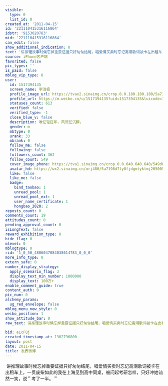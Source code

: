 ```yaml
---
visible:
  type: 0
  list_id: 0
created_at: '2011-04-15'
id: '221110415316116864'
idstr: '9153020783'
mid: '221110415316116864'
can_edit: false
show_additional_indication: 0
text: '讲推理故事时候忘掉重要证据只好匆匆结尾，唱爱情买卖时忘记高潮歌词被卡在出租车上，一贯废柴如此的我在上海见到高中同桌，被问起考研怎样，只好冲她讪然一笑，说＂考了一半。＂ '
source: iPhone客户端
favorited: false
pic_types: ''
is_paid: false
mblog_vip_type: 0
user:
  id: 1517394135
  screen_name: 李消极
  profile_image_url: https://tvax2.sinaimg.cn/crop.0.0.180.180.180/5a7198d7ly8fjdgmtyktmj20500500so.jpg?KID=imgbed,tva&Expires=1606400134&ssig=pbj03i8oIn
  profile_url: https://m.weibo.cn/u/1517394135?uid=1517394135&luicode=10000011&lfid=2304131517394135_-_WEIBO_SECOND_PROFILE_WEIBO
  statuses_count: 613
  verified: false
  verified_type: -1
  close_blue_v: false
  description: 唯忆轻狂年，风流任沉醉。
  gender: m
  mbtype: 0
  urank: 33
  mbrank: 0
  follow_me: false
  following: false
  followers_count: 362
  follow_count: 549
  cover_image_phone: https://tva1.sinaimg.cn/crop.0.0.640.640.640/549d0121tw1egm1kjly3jj20hs0hsq4f.jpg
  avatar_hd: https://wx2.sinaimg.cn/orj480/5a7198d7ly8fjdgmtyktmj20500500so.jpg
  like: false
  like_me: false
  badge:
    bind_taobao: 1
    unread_pool: 1
    unread_pool_ext: 1
    user_name_certificate: 1
    hongbao_2020: 2
reposts_count: 0
comments_count: 19
attitudes_count: 0
pending_approval_count: 0
isLongText: false
reward_exhibition_type: 0
hide_flag: 0
mlevel: 0
mblogtype: 0
rid: '1_0_50_4806047084038614783_0_0_0'
more_info_type: 0
extern_safe: 0
number_display_strategy:
  apply_scenario_flag: 3
  display_text_min_number: 1000000
  display_text: 100万+
enable_comment_guide: true
content_auth: 0
pic_num: 0
alchemy_params:
  ug_red_envelope: false
mblog_menu_new_style: 0
weibo_position: 1
show_attitude_bar: 0
raw_text: 讲推理故事时候忘掉重要证据只好匆匆结尾，唱爱情买卖时忘记高潮歌词被卡在出租车上，一贯废柴如此的我在上海见到高中同桌，被问起考研怎样，只好冲她讪然一笑，说＂考了一半。＂
  ​​​
bid: eLcFQj
created_timestamp_at: 1302796800
layout: post
date: 2011-04-15
title: 发表微博
---
```


![]()
讲推理故事时候忘掉重要证据只好匆匆结尾，唱爱情买卖时忘记高潮歌词被卡在出租车上，一贯废柴如此的我在上海见到高中同桌，被问起考研怎样，只好冲她讪然一笑，说＂考了一半。＂ 
